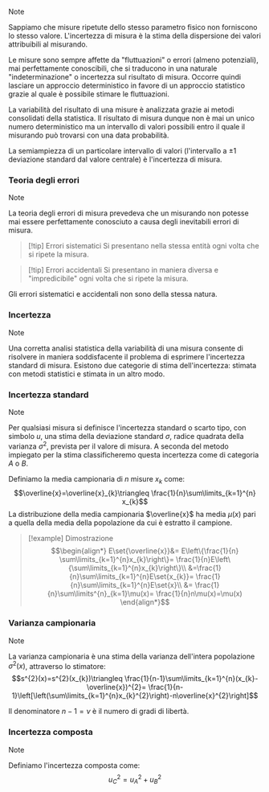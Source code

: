  >[!note]
>Sappiamo che misure ripetute dello stesso parametro fisico non forniscono lo stesso valore. L'incertezza di misura è la stima della dispersione dei valori attribuibili al misurando.

Le misure sono sempre affette da "fluttuazioni" o errori (almeno potenziali), mai perfettamente conoscibili, che si traducono in una naturale "indeterminazione" o incertezza sul risultato di misura. Occorre quindi lasciare un approccio deterministico in favore di un approccio statistico grazie al quale è possibile stimare le fluttuazioni.

La variabilità del risultato di una misure è analizzata grazie ai metodi consolidati della statistica. Il risultato di misura dunque non è mai un unico numero deterministico ma un intervallo di valori possibili entro il quale il misurando può trovarsi con una data probabilità.

La semiampiezza di un particolare intervallo di valori (l'intervallo a $\pm1$ deviazione standard dal valore centrale) è l'incertezza di misura.

### Teoria degli errori
>[!note]
>La teoria degli errori di misura prevedeva che un misurando non potesse mai essere perfettamente conosciuto a causa degli inevitabili errori di misura.

>[!tip] Errori sistematici
>Si presentano nella stessa entità ogni volta che si ripete la misura.

>[!tip] Errori accidentali
>Si presentano in maniera diversa e "impredicibile" ogni volta che si ripete la misura.

Gli errori sistematici e accidentali non sono della stessa natura.

### Incertezza
>[!note]
>Una corretta analisi statistica della variabilità di una misura consente di risolvere in maniera soddisfacente il problema di esprimere l'incertezza standard di misura. Esistono due categorie di stima dell'incertezza: stimata con metodi statistici e stimata in un altro modo.

### Incertezza standard
>[!note]
>Per qualsiasi misura si definisce l'incertezza standard o scarto tipo, con simbolo $u$, una stima della deviazione standard $\sigma$, radice quadrata della varianza $\sigma^{2}$, prevista per il valore di misura. A seconda del metodo impiegato per la stima classificheremo questa incertezza come di categoria $A$ o $B$.

Definiamo la media campionaria di $n$ misure $x_{k}$ come: $$\overline{x}=\overline{x}_{k}\triangleq \frac{1}{n}\sum\limits_{k=1}^{n} x_{k}$$
La distribuzione della media campionaria $\overline{x}$ ha media $\mu(x)$ pari a quella della media della popolazione da cui è estratto il campione.

>[!example] Dimostrazione
>$$\begin{align*}
E\set{\overline{x}}&= E\left\{\frac{1}{n} \sum\limits_{k=1}^{n}x_{k}\right\}=  \frac{1}{n}E\left\{\sum\limits_{k=1}^{n}x_{k}\right\}\\
&=\frac{1}{n}\sum\limits_{k=1}^{n}E\set{x_{k}}=
\frac{1}{n}\sum\limits_{k=1}^{n}E\set{x}\\
&= \frac{1}{n}\sum\limits^{n}_{k=1}\mu(x)= \frac{1}{n}n\mu(x)=\mu(x)
\end{align*}$$

### Varianza campionaria
>[!note]
>La varianza campionaria è una stima della varianza dell'intera popolazione $\sigma^{2}(x)$, attraverso lo stimatore: $$s^{2}(x)=s^{2}(x_{k})\triangleq \frac{1}{n-1}\sum\limits_{k=1}^{n}(x_{k}-\overline{x})^{2}= \frac{1}{n-1}\left[\left(\sum\limits_{k=1}^{n}x_{k}^{2}\right)-n\overline{x}^{2}\right]$$

Il denominatore $n-1=\nu$ è il numero di gradi di libertà.

### Incertezza composta
>[!note]
>Definiamo l'incertezza composta come: $$u_{C}^{2}=u_{A}^{2}+u_{B}^{2}$$